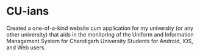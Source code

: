# CU-ians
Created a one-of-a-kind website cum application for my university (or any other university) that aids in the monitoring of the Uniform and Information Management System for Chandigarh University Students for Android, IOS, and Web users.
